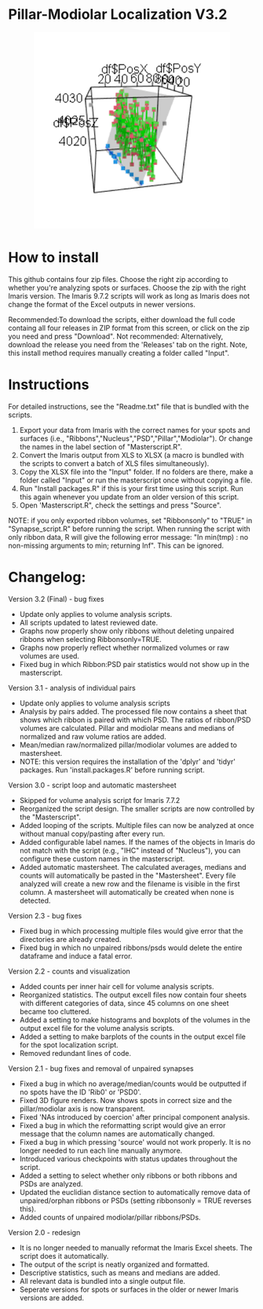 # Pillar-Modiolar Localization V3.2
<p align="center">
  <img width="400" height="400" src="./output.gif">
</p>

# How to install
This github contains four zip files. Choose the right zip according to whether you're analyzing spots or surfaces.
Choose the zip with the right Imaris version. The Imaris 9.7.2 scripts will work as long as Imaris does not change the format of the Excel outputs in newer versions.

Recommended:To download the scripts, either download the full code containg all four releases in ZIP format from this screen, or click on the zip you need and press "Download". 
Not recommended: Alternatively, download the release you need from the 'Releases' tab on the right. Note, this install method requires manually creating a folder called "Input".

# Instructions
For detailed instructions, see the "Readme.txt" file that is bundled with the scripts.
1. Export your data from Imaris with the correct names for your spots and surfaces (i.e., "Ribbons","Nucleus","PSD","Pillar","Modiolar"). Or change the names in the label section of "Masterscript.R".
2. Convert the Imaris output from XLS to XLSX (a macro is bundled with the scripts to convert a batch of XLS files simultaneously).
3. Copy the XLSX file into the "Input" folder. If no folders are there, make a folder called "Input" or run the masterscript once without copying a file.
4. Run "Install packages.R" if this is your first time using this script. Run this again whenever you update from an older version of this script.
5. Open 'Masterscript.R", check the settings and press "Source".

NOTE: if you only exported ribbon volumes, set "Ribbonsonly" to "TRUE" in "Synapse_script.R" before running the script. When running the script with only ribbon data, R will give the following error message: "In min(tmp) : no non-missing arguments to min; returning Inf". This can be ignored.

# Changelog:
Version 3.2 (Final) - bug fixes
- Update only applies to volume analysis scripts.
- All scripts updated to latest reviewed date.
- Graphs now properly show only ribbons without deleting unpaired ribbons when selecting Ribbonsonly=TRUE.
- Graphs now properly reflect whether normalized volumes or raw volumes are used.
- Fixed bug in which Ribbon:PSD pair statistics would not show up in the masterscript.

Version 3.1 - analysis of individual pairs
- Update only applies to volume analysis scripts
- Analysis by pairs added. The processed file now contains a sheet that shows which ribbon is paired with which PSD. The ratios of ribbon/PSD volumes are calculated. Pillar and modiolar means and medians of normalized and raw volume ratios are added.
- Mean/median raw/normalized pillar/modiolar volumes are added to mastersheet.
- NOTE: this version requires the installation of the 'dplyr' and 'tidyr' packages. Run 'install.packages.R' before running script.

Version 3.0 - script loop and automatic mastersheet
- Skipped for volume analysis script for Imaris 7.7.2
- Reorganized the script design. The smaller scripts are now controlled by the "Masterscript".
- Added looping of the scripts. Multiple files can now be analyzed at once without manual copy/pasting after every run.
- Added configurable label names. If the names of the objects in Imaris do not match with the script (e.g., "IHC" instead of "Nucleus"), you can configure these custom names in the masterscript.
- Added automatic mastersheet. The calculated averages, medians and counts will automatically be pasted in the "Mastersheet". Every file analyzed will create a new row and the filename is visible in the first column. A mastersheet will automatically be created when none is detected.

Version 2.3 - bug fixes
- Fixed bug in which processing multiple files would give error that the directories are already created.
- Fixed bug in which no unpaired ribbons/psds would delete the entire dataframe and induce a fatal error.

Version 2.2 - counts and visualization
- Added counts per inner hair cell for volume analysis scripts.
- Reorganized statistics. The output excell files now contain four sheets with different categories of data, since 45 columns on one sheet became too cluttered.
- Added a setting to make histograms and boxplots of the volumes in the output excel file for the volume analysis scripts.
- Added a setting to make barplots of the counts in the output excel file for the spot localization script.
- Removed redundant lines of code.

Version 2.1 - bug fixes and removal of unpaired synapses
- Fixed a bug in which no average/median/counts would be outputted if no spots have the ID 'Rib0' or 'PSD0'.
- Fixed 3D figure renders. Now shows spots in correct size and the pillar/modiolar axis is now transparent.
- Fixed 'NAs introduced by coercion' after principal component analysis.
- Fixed a bug in which the reformatting script would give an error message that the column names are automatically changed.
- Fixed a bug in which pressing 'source' would not work properly. It is no longer needed to run each line manually anymore. 
- Introduced various checkpoints with status updates throughout the script.
- Added a setting to select whether only ribbons or both ribbons and PSDs are analyzed.
- Updated the euclidian distance section to automatically remove data of unpaired/orphan ribbons or PSDs (setting ribbonsonly = TRUE reverses this).
- Added counts of unpaired modiolar/pillar ribbons/PSDs.

Version 2.0 - redesign
- It is no longer needed to manually reformat the Imaris Excel sheets. The script does it automatically.
- The output of the script is neatly organized and formatted.
- Descriptive statistics, such as means and medians are added.
- All relevant data is bundled into a single output file.
- Seperate versions for spots or surfaces in the older or newer Imaris versions are added.
